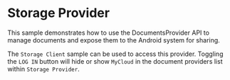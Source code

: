 Storage Provider
==================
This sample demonstrates how to use the DocumentsProvider API to manage 
documents and expose them to the Android system for sharing.

The `Storage Client` sample can be used to access this provider. Toggling
the `LOG IN` button will hide or show `MyCloud` in the document providers 
list within `Storage Provider`.